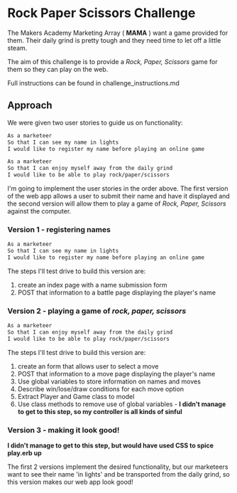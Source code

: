 # Rock Paper Scissors Challenge

The Makers Academy Marketing Array ( **MAMA** ) want a game provided for them. Their daily grind is pretty tough and they need time to let off a little steam.

The aim of this challenge is to provide a _Rock, Paper, Scissors_ game for them so they can play on the web.

Full instructions can be found in challenge_instructions.md

## Approach

We were given two user stories to guide us on functionality:

```sh
As a marketeer
So that I can see my name in lights
I would like to register my name before playing an online game

As a marketeer
So that I can enjoy myself away from the daily grind
I would like to be able to play rock/paper/scissors
```

I'm going to implement the user stories in the order above. The first version of the web app allows a user to submit their name and have it displayed and the second version will allow them to play a game of _Rock, Paper, Scissors_ against the computer.

### Version 1 - registering names

```sh
As a marketeer
So that I can see my name in lights
I would like to register my name before playing an online game
```

The steps I'll test drive to build this version are:

1. create an index page with a name submission form
2. POST that information to a battle page displaying the player's name

### Version 2 - playing a game of _rock, paper, scissors_

```sh
As a marketeer
So that I can enjoy myself away from the daily grind
I would like to be able to play rock/paper/scissors
```

The steps I'll test drive to build this version are:

1. create an form that allows user to select a move
2. POST that information to a move page displaying the player's name
3. Use global variables to store information on names and moves
4. Describe win/lose/draw conditions for each move option
5. Extract Player and Game class to model
6. Use class methods to remove use of global variables - **I didn't manage to get to this step, so my controller is all kinds of sinful**

### Version 3 - making it look good!


**I didn't manage to get to this step, but would have used CSS to spice play.erb up**

The first 2 versions implement the desired functionality, but our marketeers want to see their name 'in lights' and be transported from the daily grind, so this version makes our web app look good!
